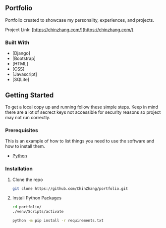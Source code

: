 ## Portfolio
Portfolio created to showcase my personality, experiences, and projects.

Project Link: [https://chinzhang.com/](https://chinzhang.com/)

### Built With

* [Django]
* [Bootstrap]
* [HTML]
* [CSS]
* [Javascript]
* [SQLite]

<!-- GETTING STARTED -->
## Getting Started

To get a local copy up and running follow these simple steps. Keep in mind there are a lot of secrect keys not accessible for security reasons
so project may not run correctly.

### Prerequisites

This is an example of how to list things you need to use the software and how to install them.
* [Python](https://www.python.org/)

### Installation

1. Clone the repo
   ```sh
   git clone https://github.com/ChinZhang/portfolio.git
   ```
2. Install Python Packages
   ```sh
   cd portfolio/
   ./venv/Scripts/activate
   
   python -m pip install -r requirements.txt
   ```


